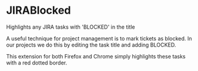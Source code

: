 JIRABlocked
===========

Highlights any JIRA tasks with 'BLOCKED' in the title

A useful technique for project management is to mark tickets as blocked. In our projects we do this by editing the task title and adding BLOCKED.

This extension for both Firefox and Chrome simply highlights these tasks with a red dotted border.
